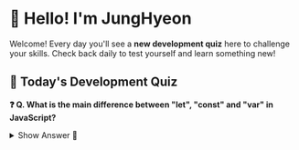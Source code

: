 # 👋 Hello! I'm JungHyeon

Welcome! Every day you'll see a **new development quiz** here to challenge your skills.
Check back daily to test yourself and learn something new!

## 🧩 Today's Development Quiz

<!--START_SECTION:quiz-->

**❓ Q. What is the main difference between "let", "const" and "var" in JavaScript?**

<details>
<summary>Show Answer 👀</summary>
<p>var: function-scoped, can be redeclared
let: block-scoped, cannot be redeclared
const: block-scoped, cannot be redeclared or reassigned</p>
</details>
<!--END_SECTION:quiz-->
